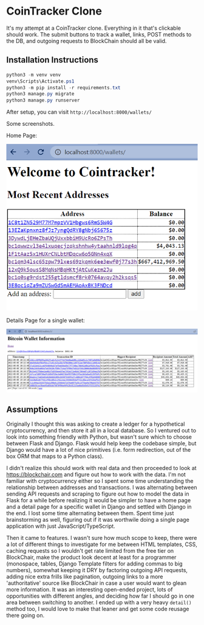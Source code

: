 # CoinTracker Clone

It's my attempt at a CoinTracker clone. Everything in it that's clickable should work. The submit buttons to track a wallet, links, POST methods to the DB, and outgoing requests to BlockChain should all be valid.

## Installation Instructions

```powershell
python3 -m venv venv
venv\Scripts\Activate.ps1
python3 -m pip install -r requirements.txt
python3 manage.py migrate
python3 manage.py runserver
```

After setup, you can visit `http://localhost:8000/wallets/`

Some screenshots.

Home Page:

![Home Page](images/homepage.png "Home Page")

Details Page for a single wallet:

![Wallet](images/wallet.png "Wallet")

## Assumptions

Originally I thought this was asking to create a ledger for a hypothetical cryptocurrency, and then store it all in a local database. So I ventured out to look into something friendly with Python, but wasn't sure which to choose between Flask and Django. Flask would help keep the codebase simple, but Django would have a lot of nice primitives (i.e. form redirection, out of the box ORM that maps to a Python class).

I didn't realize this should work with real data and then proceeded to look at https://blockchair.com and figure out how to work with the data. I'm not familiar with cryptocurrency either so I spent some time understanding the relationship between addresses and transactions. I was alternating between sending API requests and scraping to figure out how to model the data in Flask for a while before realizing it would be simpler to have a home page and a detail page for a specific wallet in Django and settled with Django in the end. I lost some time alternating between them. Spent time just brainstorming as well, figuring out if it was worthwile doing a single page application with just JavaScript/TypeScript.

Then it came to features. I wasn't sure how much scope to keep, there were a lot of different things to investigate for me between HTML templates, CSS, caching requests so I wouldn't get rate limited from the free tier on BlockChair, make the product look decent at least for a programmer (monospace, tables, Django Template filters for adding commas to big numbers), somewhat keeping it DRY by factoring outgoing API requests, adding nice extra frills like pagination, outgoing links to a more 'authoritative' source like BlockChair in case a user would want to glean more information. It was an interesting open-ended project, lots of opportunities with different angles, and deciding how far I should go in one area between switching to another. I ended up with a very heavy `detail()` method too, I would love to make that leaner and get some code reusage there going on.
